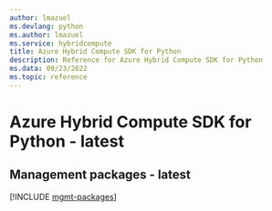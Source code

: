 ```yaml
---
author: lmazuel
ms.devlang: python
ms.author: lmazuel
ms.service: hybridcompute
title: Azure Hybrid Compute SDK for Python
description: Reference for Azure Hybrid Compute SDK for Python
ms.data: 09/23/2022
ms.topic: reference
---
```

# Azure Hybrid Compute SDK for Python - latest

## Management packages - latest
[!INCLUDE [mgmt-packages](hybrid-compute-mgmt-index.md)]